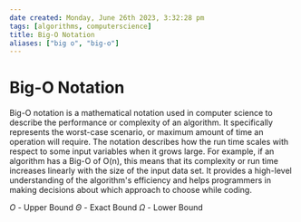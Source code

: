 ```yaml
---
date created: Monday, June 26th 2023, 3:32:28 pm
tags: [algorithms, computerscience]
title: Big-O Notation
aliases: ["big o", "big-o"]
---
```


# Big-O Notation

Big-O notation is a mathematical notation used in computer science to describe the performance or complexity of an algorithm. It specifically represents the worst-case scenario, or maximum amount of time an operation will require. The notation describes how the run time scales with respect to some input variables when it grows large. For example, if an algorithm has a Big-O of O(n), this means that its complexity or run time increases linearly with the size of the input data set. It provides a high-level understanding of the algorithm's efficiency and helps programmers in making decisions about which approach to choose while coding.

$O$ - Upper Bound
$\Theta$ - Exact Bound
$\Omega$ - Lower Bound
